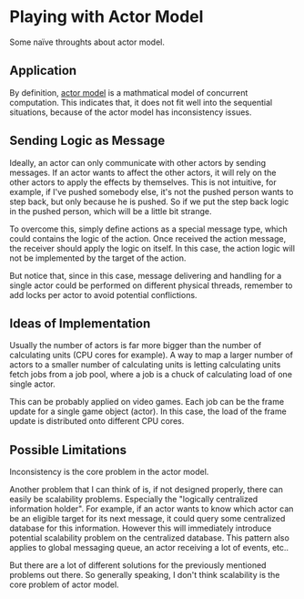 # Playing with Actor Model
Some naïve throughts about actor model.

## Application
By definition, [actor model](https://en.wikipedia.org/wiki/Actor_model) is a mathmatical model of concurrent computation. This indicates that, it does not fit well into the sequential situations, because of the actor model has inconsistency issues.

## Sending Logic as Message
Ideally, an actor can only communicate with other actors by sending messages. If an actor wants to affect the other actors, it will rely on the other actors to apply the effects by themselves. This is not intuitive, for example, if I've pushed somebody else, it's not the pushed person wants to step back, but only because he is pushed. So if we put the step back logic in the pushed person, which will be a little bit strange.

To overcome this, simply define actions as a special message type, which could contains the logic of the action. Once received the action message, the receiver should apply the logic on itself. In this case, the action logic will not be implemented by the target of the action.

But notice that, since in this case, message delivering and handling for a single actor could be performed on different physical threads, remember to add locks per actor to avoid potential conflictions.

## Ideas of Implementation
Usually the number of actors is far more bigger than the number of calculating units (CPU cores for example). A way to map a larger number of actors to a smaller number of calculating units is letting calculating units fetch jobs from a job pool, where a job is a chuck of calculating load of one single actor.

This can be probably applied on video games. Each job can be the frame update for a single game object (actor). In this case, the load of the frame update is distributed onto different CPU cores.

## Possible Limitations
Inconsistency is the core problem in the actor model.

Another problem that I can think of is, if not designed properly, there can easily be scalability problems. Especially the "logically centralized information holder". For example, if an actor wants to know which actor can be an eligible target for its next message, it could query some centralized database for this information. However this will immediately introduce potential scalability problem on the centralized database. This pattern also applies to global messaging queue, an actor receiving a lot of events, etc..

But there are a lot of different solutions for the previously mentioned problems out there. So generally speaking, I don't think scalability is the core problem of actor model.
